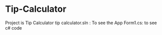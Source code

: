 # Tip-Calculator
Project is Tip Calculator
tip calculator.sln : To see the App
Form1.cs: to see c# code
